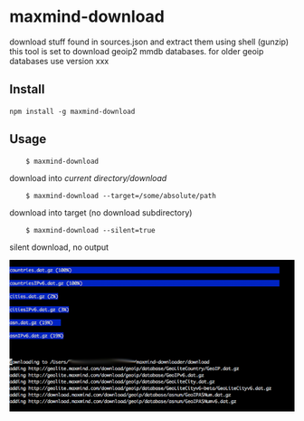 # maxmind-download
download stuff found in sources.json and extract them using shell (gunzip)
this tool is set to download geoip2 mmdb databases.
for older geoip databases use version xxx

## Install
```
npm install -g maxmind-download
```

## Usage
```
    $ maxmind-download
```
download into *current directory/download* 

```
    $ maxmind-download --target=/some/absolute/path
```
download into target (no download subdirectory)

```
    $ maxmind-download --silent=true
```
silent download, no output

![be a good cat](https://raw.githubusercontent.com/kessler/static/master/maxmind-download.png)